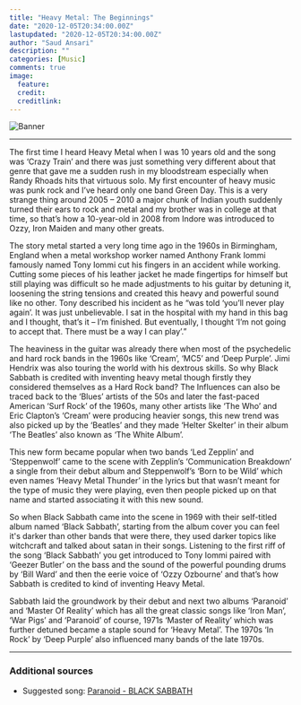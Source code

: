 ```yaml
---
title: "Heavy Metal: The Beginnings"
date: "2020-12-05T20:34:00.00Z"
lastupdated: "2020-12-05T20:34:00.00Z"
author: "Saud Ansari"
description: ""
categories: [Music]
comments: true
image:
  feature: 
  credit: 
  creditlink: 
---
```


![Banner]()

---

The first time I heard Heavy Metal when I was 10 years old and the song was ‘Crazy Train’ and there was just something very different about that genre that gave me a sudden rush in my bloodstream especially when Randy Rhoads hits that virtuous solo. My first encounter of heavy music was punk rock and I’ve heard only one band Green Day. This is a very strange thing around 2005 – 2010 a major chunk of Indian youth suddenly turned their ears to rock and metal and my brother was in college at that time, so that’s how a 10-year-old in 2008 from Indore was introduced to Ozzy, Iron Maiden and many other greats.

The story metal started a very long time ago in the 1960s in Birmingham, England when a metal workshop worker named Anthony Frank Iommi famously named Tony Iommi cut his fingers in an accident while working. Cutting some pieces of his leather jacket he made fingertips for himself but still playing was difficult so he made adjustments to his guitar by detuning it, loosening the string tensions and created this heavy and powerful sound like no other. Tony described his incident as he “was told ‘you’ll never play again’. It was just unbelievable. I sat in the hospital with my hand in this bag and I thought, that’s it – I’m finished. But eventually, I thought ‘I’m not going to accept that. There must be a way I can play’.”

The heaviness in the guitar was already there when most of the psychedelic and hard rock bands in the 1960s like ‘Cream’, ‘MC5’ and ‘Deep Purple’. Jimi Hendrix was also touring the world with his dextrous skills. So why Black Sabbath is credited with inventing heavy metal though firstly they considered themselves as a Hard Rock band? The Influences can also be traced back to the ‘Blues’ artists of the 50s and later the fast-paced American ‘Surf Rock’ of the 1960s, many other artists like ‘The Who’ and Eric Clapton’s ‘Cream’ were producing heavier songs, this new trend was also picked up by the ‘Beatles’ and they made ‘Helter Skelter’ in their album ‘The Beatles’ also known as ‘The White Album’.

This new form became popular when two bands ‘Led Zepplin’ and ‘Steppenwolf’ came to the scene with Zepplin’s ‘Communication Breakdown’ a single from their debut album and Steppenwolf’s ‘Born to be Wild’ which even names ‘Heavy Metal Thunder’ in the lyrics but that wasn’t meant for the type of music they were playing, even then people picked up on that name and started associating it with this new sound.

So when Black Sabbath came into the scene in 1969 with their self-titled album named ‘Black Sabbath’, starting from the album cover you can feel it's darker than other bands that were there, they used darker topics like witchcraft and talked about satan in their songs. Listening to the first riff of the song ‘Black Sabbath’ you get introduced to Tony Iommi paired with ‘Geezer Butler’ on the bass and the sound of the powerful pounding drums by ‘Bill Ward’ and then the eerie voice of ‘Ozzy Ozbourne’ and that’s how Sabbath is credited to kind of inventing Heavy Metal.

Sabbath laid the groundwork by their debut and next two albums ‘Paranoid’ and ‘Master Of Reality’ which has all the great classic songs like ‘Iron Man’, ‘War Pigs’ and ‘Paranoid’ of course, 1971s ‘Master of Reality’ which was further detuned became a staple sound for ‘Heavy Metal’. The 1970s ‘In Rock’ by ‘Deep Purple’ also influenced many bands of the late 1970s.

---
### Additional sources

- Suggested song: [Paranoid - BLACK SABBATH](https://youtu.be/0qanF-91aJo)